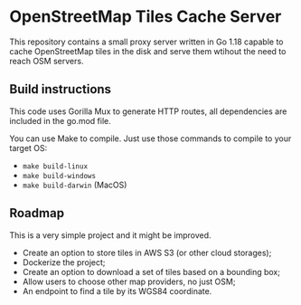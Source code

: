 # OpenStreetMap Tiles Cache Server

This repository contains a small proxy server written in Go 1.18 capable to cache OpenStreetMap 
tiles in the disk and serve them wtihout the need to reach OSM servers.

## Build instructions

This code uses Gorilla Mux to generate HTTP routes, all dependencies are included in the go.mod 
file.

You can use Make to compile. Just use those commands to compile to your target OS:

- ```make build-linux```
- ```make build-windows```
- ```make build-darwin``` (MacOS)

## Roadmap

This is a very simple project and it might be improved.

- Create an option to store tiles in AWS S3 (or other cloud storages);
- Dockerize the project;
- Create an option to download a set of tiles based on a bounding box;
- Allow users to choose other map providers, no just OSM;
- An endpoint to find a tile by its WGS84 coordinate.